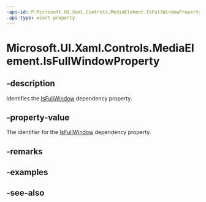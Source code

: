 ```yaml
---
-api-id: P:Microsoft.UI.Xaml.Controls.MediaElement.IsFullWindowProperty
-api-type: winrt property
---
```


<!-- Property syntax
public Windows.UI.Xaml.DependencyProperty IsFullWindowProperty { get; }
-->

# Microsoft.UI.Xaml.Controls.MediaElement.IsFullWindowProperty

## -description
Identifies the [IsFullWindow](mediaelement_isfullwindow.md) dependency property.

## -property-value
The identifier for the [IsFullWindow](mediaelement_isfullwindow.md) dependency property.

## -remarks

## -examples

## -see-also
